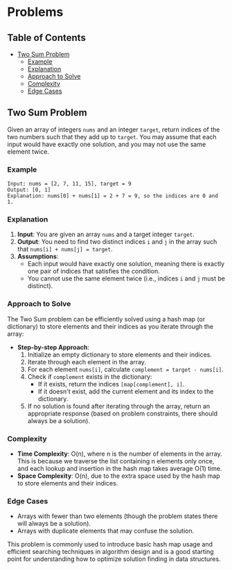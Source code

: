 # Problems
## Table of Contents
- [Two Sum Problem](#two-sum-problem)
    - [Example](#example)
    - [Explanation](#explanation)
    - [Approach to Solve](#approach-to-solve)
    - [Complexity](#complexity)
    - [Edge Cases](#edge-cases)


## Two Sum Problem
Given an array of integers `nums` and an integer `target`, return indices of the two numbers such that they add up to `target`. You may assume that each input would have exactly one solution, and you may not use the same element twice.

### Example
```
Input: nums = [2, 7, 11, 15], target = 9
Output: [0, 1]
Explanation: nums[0] + nums[1] = 2 + 7 = 9, so the indices are 0 and 1.
```


### Explanation
1. **Input**: You are given an array `nums` and a target integer `target`.
2. **Output**: You need to find two distinct indices `i` and `j` in the array such that `nums[i] + nums[j] = target`.
3. **Assumptions**:
   - Each input would have exactly one solution, meaning there is exactly one pair of indices that satisfies the condition.
   - You cannot use the same element twice (i.e., indices `i` and `j` must be distinct).

### Approach to Solve
The Two Sum problem can be efficiently solved using a hash map (or dictionary) to store elements and their indices as you iterate through the array:

- **Step-by-step Approach**:
  1. Initialize an empty dictionary to store elements and their indices.
  2. Iterate through each element in the array.
  3. For each element `nums[i]`, calculate `complement = target - nums[i]`.
  4. Check if `complement` exists in the dictionary:
     - If it exists, return the indices `[map[complement], i]`.
     - If it doesn't exist, add the current element and its index to the dictionary.
  5. If no solution is found after iterating through the array, return an appropriate response (based on problem constraints, there should always be a solution).

### Complexity
- **Time Complexity**: O(n), where n is the number of elements in the array. This is because we traverse the list containing n elements only once, and each lookup and insertion in the hash map takes average O(1) time.
- **Space Complexity**: O(n), due to the extra space used by the hash map to store elements and their indices.

### Edge Cases
- Arrays with fewer than two elements (though the problem states there will always be a solution).
- Arrays with duplicate elements that may confuse the solution.

This problem is commonly used to introduce basic hash map usage and efficient searching techniques in algorithm design and is a good starting point for understanding how to optimize solution finding in data structures.

